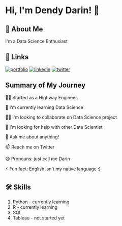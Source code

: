 # Hi, I'm Dendy Darin! 👋


## 🚀 About Me
I'm a Data Science Enthusiast


## 🔗 Links
[![portfolio](https://img.shields.io/badge/my_portfolio-000?style=for-the-badge&logo=ko-fi&logoColor=white)](https://dendydarin.com/)
[![linkedin](https://img.shields.io/badge/linkedin-0A66C2?style=for-the-badge&logo=linkedin&logoColor=white)](https://www.linkedin.com/)
[![twitter](https://img.shields.io/badge/twitter-1DA1F2?style=for-the-badge&logo=twitter&logoColor=white)](https://twitter.com/darintalks)


## Summary of My Journey
👩‍💻 Started as a Highway Engineer.

🧠 I'm currently learning Data Science

👯‍♀️ I'm looking to collaborate on Data Science project

🤔 I'm looking for help with other Data Scientist

💬 Ask me about anything!

📫 Reach me on Twitter

😄 Pronouns: just call me Darin

⚡️ Fun fact: English isn't my native language :)


## 🛠 Skills
1. Python - currently learning
2. R - currently learning
3. SQL
4. Tableau - not started yet

